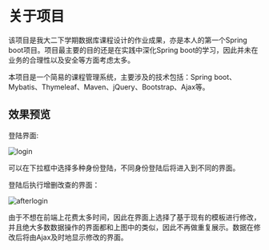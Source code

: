 # 关于项目

该项目是我大二下学期数据库课程设计的作业成果，亦是本人的第一个Spring boot项目。项目最主要的目的还是在实践中深化Spring boot的学习，因此并未在业务的合理性以及安全等方面考虑太多。

本项目是一个简易的课程管理系统，主要涉及的技术包括：Spring boot、Mybatis、Thymeleaf、Maven、jQuery、Bootstrap、Ajax等。

## 效果预览

登陆界面:

![login](E:\ComputerScience\Java\SSM项目\mall-master\system\pictures\login.png)

可以在下拉框中选择多种身份登陆，不同身份登陆后将进入到不同的界面。

登陆后执行增删改查的界面：

![afterlogin](E:\ComputerScience\Java\SSM项目\mall-master\system\pictures\afterlogin.png)

由于不想在前端上花费太多时间，因此在界面上选择了基于现有的模板进行修改，并且绝大多数数据操作的界面都和上图中的类似，因此不再做重复展示。数据在修改后将由Ajax及时地显示修改的界面。

